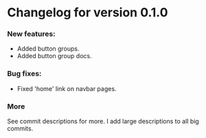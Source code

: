 # Changelog for version 0.1.0
### New features:
* Added button groups.
* Added button group docs.

### Bug fixes:
* Fixed 'home' link on navbar pages.

### More
See commit descriptions for more. I add large descriptions to all big commits.